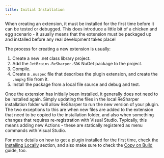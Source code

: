 ```yaml
---
title: Initial Installation
---
```


When creating an extension, it must be installed for the first time before it can be tested or debugged. This does introduce a little bit of a chicken and egg scenario - it usually means that the extension must be packaged up and installed before any real development takes place!

The process for creating a new extension is usually:

1. Create a new .net class library project.
2. Add the `JetBrains.ReSharper.SDK` NuGet package to the project.
3. Compile.
4. Create a `.nuspec` file that describes the plugin extension, and create the `.nupkg` file from it.
5. Install the package from a local file source and debug and test.

Once the extension has initially been installed, it generally does not need to be installed again. Simply updating the files in the local ReSharper installation folder will allow ReSharper to run the new version of your plugin. The two exceptions to this are when new files are added to the extension that need to be copied to the installation folder, and also when something changes that requires re-registration with Visual Studio. Typically, this means adding new Actions - these are statically registered as menu commands with Visual Studio.

For more details on how to get a plugin installed for the first time, check the [Installing Locally](/Extensions/Deployment/LocalInstallation.md) section, and also make sure to check the [Copy on Build](/Extensions/Deployment/LocalInstallation/CopyOnBuild.md) guide, too.
